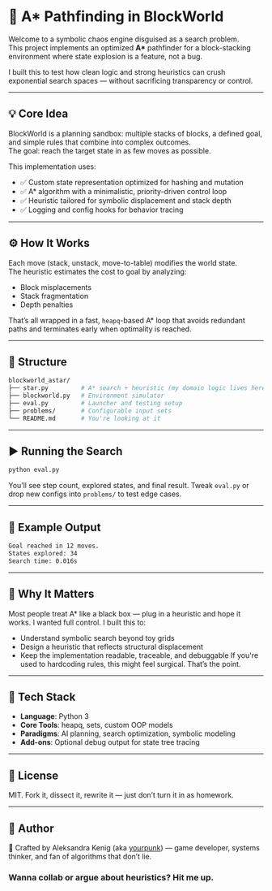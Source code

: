 # 🧠 A* Pathfinding in BlockWorld

Welcome to a symbolic chaos engine disguised as a search problem.  
This project implements an optimized **A\*** pathfinder for a block-stacking environment where state explosion is a feature, not a bug.

I built this to test how clean logic and strong heuristics can crush exponential search spaces — without sacrificing transparency or control.

---

## 💡 Core Idea

BlockWorld is a planning sandbox: multiple stacks of blocks, a defined goal, and simple rules that combine into complex outcomes.  
The goal: reach the target state in as few moves as possible.

This implementation uses:
- ✅ Custom state representation optimized for hashing and mutation
- ✅ A* algorithm with a minimalistic, priority-driven control loop
- ✅ Heuristic tailored for symbolic displacement and stack depth
- ✅ Logging and config hooks for behavior tracing

---

## ⚙️ How It Works

Each move (stack, unstack, move-to-table) modifies the world state.  
The heuristic estimates the cost to goal by analyzing:
- Block misplacements
- Stack fragmentation
- Depth penalties

That’s all wrapped in a fast, `heapq`-based A* loop that avoids redundant paths and terminates early when optimality is reached.

---

## 📁 Structure

```bash
blockworld_astar/
├── star.py         # A* search + heuristic (my domain logic lives here)
├── blockworld.py   # Environment simulator
├── eval.py         # Launcher and testing setup
├── problems/       # Configurable input sets
└── README.md       # You're looking at it
```

---

## ▶️ Running the Search
```bash
python eval.py
```
You’ll see step count, explored states, and final result.
Tweak `eval.py` or drop new configs into `problems/` to test edge cases.

---

## 🔬 Example Output

```bash
Goal reached in 12 moves.
States explored: 34
Search time: 0.016s
```

---

## 🧠 Why It Matters

Most people treat A* like a black box — plug in a heuristic and hope it works.
I wanted full control. I built this to:
- Understand symbolic search beyond toy grids
- Design a heuristic that reflects structural displacement
- Keep the implementation readable, traceable, and debuggable
If you're used to hardcoding rules, this might feel surgical. That’s the point.

---

## 🧰 Tech Stack

- **Language**: Python 3
- **Core Tools**: heapq, sets, custom OOP models
- **Paradigms**: AI planning, search optimization, symbolic modeling
- **Add-ons**: Optional debug output for state tree tracing

---

## 📜 License

MIT. Fork it, dissect it, rewrite it — just don’t turn it in as homework.

---

## 👤 Author
🦾 Crafted by Aleksandra Kenig (aka [yourpunk](https://github.com/yourpunk)) — game developer, systems thinker, and fan of algorithms that don’t lie.

### Wanna collab or argue about heuristics? Hit me up.

